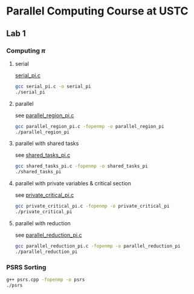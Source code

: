 # Parallel Computing Course at USTC

## Lab 1

### Computing $\pi$

1) serial

    [serial_pi.c](/OpenMP/computing_pi/serial_pi.c)

    ```bash
    gcc serial_pi.c -o serial_pi
    ./serial_pi
    ```

2) parallel

    see [parallel_region_pi.c](/OpenMP/computing_pi/parallel_region_pi.c)

    ```bash
    gcc parallel_region_pi.c -fopenmp -o parallel_region_pi
    ./parallel_region_pi
    ```

3) parallel with shared tasks

    see [shared_tasks_pi.c](/OpenMP/computing_pi/shared_tasks_pi.c)

    ```bash
    gcc shared_tasks_pi.c -fopenmp -o shared_tasks_pi
    ./shared_tasks_pi
    ```

5) parallel with private variables & critical section

    see [private_critical_pi.c](/OpenMP/computing_pi/private_critical_pi.c)

    ```bash
    gcc private_critical_pi.c -fopenmp -o private_critical_pi
    ./private_critical_pi
    ```

4) parallel with reduction

    see [parallel_reduction_pi.c](/OpenMP/computing_pi/parallel_reduction_pi.c)

    ```bash
    gcc parallel_reduction_pi.c -fopenmp -o parallel_reduction_pi
    ./parallel_reduction_pi
    ```

### PSRS Sorting

```bash
g++ psrs.cpp -fopenmp -o psrs
./psrs
```